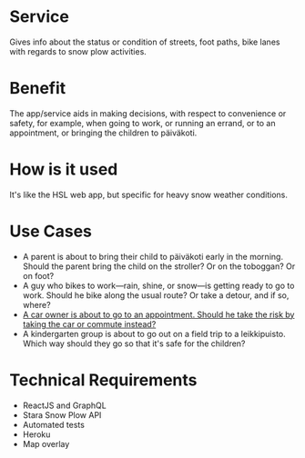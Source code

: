 Service
===

Gives info about the status or condition of streets, foot paths, bike lanes with regards to snow plow activities.

 
Benefit
===

The app/service aids in making decisions, with respect to convenience or safety, for example, when going to work, or running an errand, or to an appointment, or bringing the children to päiväkoti.


How is it used
===

It's like the HSL web app, but specific for heavy snow weather conditions.


Use Cases
===
	
-	A parent is about to bring their child to päiväkoti early in the morning. Should the parent bring the child on the stroller? Or on the toboggan? Or on foot?
-	A guy who bikes to work—rain, shine, or snow—is getting ready to go to work. Should he bike along the usual route? Or take a detour, and if so, where?
-	[A car owner is about to go to an appointment. Should he take the risk by taking the car or commute instead?](lumiaura/docs/2.%20Scenarios.md)
-	A kindergarten group is about to go out on a field trip to a leikkipuisto. Which way should they go so that it's safe for the children?

Technical Requirements
===

-	ReactJS and GraphQL
-	Stara Snow Plow API
-	Automated tests
-	Heroku
-	Map overlay